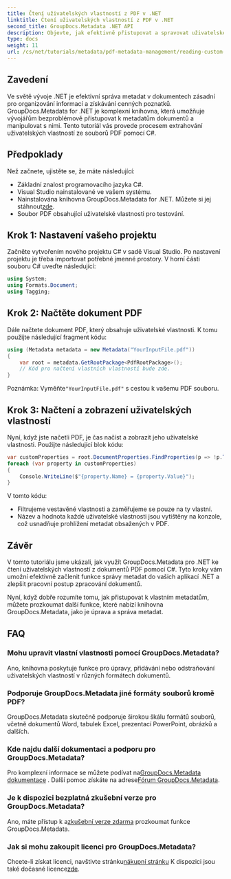 ```yaml
---
title: Čtení uživatelských vlastností z PDF v .NET
linktitle: Čtení uživatelských vlastností z PDF v .NET
second_title: GroupDocs.Metadata .NET API
description: Objevte, jak efektivně přistupovat a spravovat uživatelské vlastnosti z dokumentů PDF pomocí GroupDocs.Metadata pro .NET. Tento obsáhlý tutoriál poskytuje průvodce krok za krokem.
type: docs
weight: 11
url: /cs/net/tutorials/metadata/pdf-metadata-management/reading-custom-properties-from-pdf/
---
```

## Zavedení

Ve světě vývoje .NET je efektivní správa metadat v dokumentech zásadní pro organizování informací a získávání cenných poznatků. GroupDocs.Metadata for .NET je komplexní knihovna, která umožňuje vývojářům bezproblémově přistupovat k metadatům dokumentů a manipulovat s nimi. Tento tutoriál vás provede procesem extrahování uživatelských vlastností ze souborů PDF pomocí C#. 

## Předpoklady

Než začnete, ujistěte se, že máte následující:

- Základní znalost programovacího jazyka C#.
- Visual Studio nainstalované ve vašem systému.
-  Nainstalována knihovna GroupDocs.Metadata for .NET. Můžete si jej stáhnout[zde](https://releases.groupdocs.com/metadata/net/).
- Soubor PDF obsahující uživatelské vlastnosti pro testování.

## Krok 1: Nastavení vašeho projektu

Začněte vytvořením nového projektu C# v sadě Visual Studio. Po nastavení projektu je třeba importovat potřebné jmenné prostory. V horní části souboru C# uveďte následující:

```csharp
using System;
using Formats.Document;
using Tagging;
```

## Krok 2: Načtěte dokument PDF

Dále načtete dokument PDF, který obsahuje uživatelské vlastnosti. K tomu použijte následující fragment kódu:

```csharp
using (Metadata metadata = new Metadata("YourInputFile.pdf"))
{
    var root = metadata.GetRootPackage<PdfRootPackage>();
    // Kód pro načtení vlastních vlastností bude zde.
}
```

 Poznámka: Vyměňte`"YourInputFile.pdf"` s cestou k vašemu PDF souboru.

## Krok 3: Načtení a zobrazení uživatelských vlastností

Nyní, když jste načetli PDF, je čas načíst a zobrazit jeho uživatelské vlastnosti. Použijte následující blok kódu:

```csharp
var customProperties = root.DocumentProperties.FindProperties(p => !p.Tags.Contains(Tags.Document.BuiltIn));
foreach (var property in customProperties)
{
    Console.WriteLine($"{property.Name} = {property.Value}");
}
```

V tomto kódu:
- Filtrujeme vestavěné vlastnosti a zaměřujeme se pouze na ty vlastní.
- Název a hodnota každé uživatelské vlastnosti jsou vytištěny na konzole, což usnadňuje prohlížení metadat obsažených v PDF.

## Závěr

V tomto tutoriálu jsme ukázali, jak využít GroupDocs.Metadata pro .NET ke čtení uživatelských vlastností z dokumentů PDF pomocí C#. Tyto kroky vám umožní efektivně začlenit funkce správy metadat do vašich aplikací .NET a zlepšit pracovní postup zpracování dokumentů. 

Nyní, když dobře rozumíte tomu, jak přistupovat k vlastním metadatům, můžete prozkoumat další funkce, které nabízí knihovna GroupDocs.Metadata, jako je úprava a správa metadat.

## FAQ

### Mohu upravit vlastní vlastnosti pomocí GroupDocs.Metadata?
Ano, knihovna poskytuje funkce pro úpravy, přidávání nebo odstraňování uživatelských vlastností v různých formátech dokumentů.

### Podporuje GroupDocs.Metadata jiné formáty souborů kromě PDF?
GroupDocs.Metadata skutečně podporuje širokou škálu formátů souborů, včetně dokumentů Word, tabulek Excel, prezentací PowerPoint, obrázků a dalších.

### Kde najdu další dokumentaci a podporu pro GroupDocs.Metadata?
 Pro komplexní informace se můžete podívat na[GroupDocs.Metadata dokumentace](https://reference.groupdocs.com/metadata/net/) . Další pomoc získáte na adrese[Fórum GroupDocs.Metadata](https://forum.groupdocs.com/c/metadata/14).

### Je k dispozici bezplatná zkušební verze pro GroupDocs.Metadata?
 Ano, máte přístup k a[zkušební verze zdarma](https://releases.groupdocs.com/) prozkoumat funkce GroupDocs.Metadata.

### Jak si mohu zakoupit licenci pro GroupDocs.Metadata?
 Chcete-li získat licenci, navštivte stránku[nákupní stránku](https://purchase.groupdocs.com/buy) K dispozici jsou také dočasné licence[zde](https://purchase.groupdocs.com/temporary-license/).